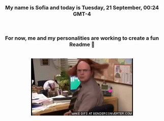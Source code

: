 


<div align="center">
<h3 >My name is Sofia and today is Tuesday, 21 September, 00:24 GMT-4</h3><br>
<h3 >For now, me and my personalities are working to create a fun Readme 👋
</h3><br>
<img src='img/dwight.gif' alt='working...'/>
</div>
